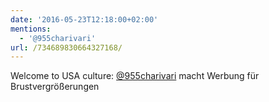 ```yaml
---
date: '2016-05-23T12:18:00+02:00'
mentions:
  - '@955charivari'
url: /734689830664327168/
---
```

Welcome to USA culture: [@955charivari](https://twitter.com/@955charivari) macht Werbung für Brustvergrößerungen

